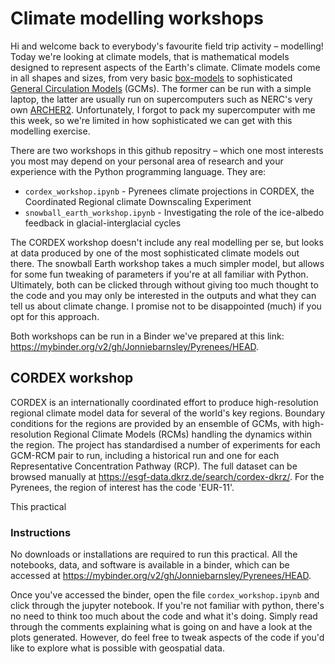 # Climate modelling workshops

Hi and welcome back to everybody's favourite field trip activity – modelling! Today we're looking at climate models, that is mathematical models designed to represent aspects of the Earth's climate. Climate models come in all shapes and sizes, from very basic [box-models](https://en.wikipedia.org/wiki/Climate_model#Box_models) to sophisticated [General Circulation Models](https://en.wikipedia.org/wiki/General_circulation_model) (GCMs). The former can be run with a simple laptop, the latter are usually run on supercomputers such as NERC's very own [ARCHER2](https://www.archer2.ac.uk/). Unfortunately, I forgot to pack my supercomputer with me this week, so we're limited in how sophisticated we can get with this modelling exercise.

There are two workshops in this github repositry – which one most interests you most may depend on your personal area of research and your experience with the Python programming language. They are:

- `cordex_workshop.ipynb` - Pyrenees climate projections in CORDEX, the Coordinated Regional climate Downscaling Experiment
- `snowball_earth_workshop.ipynb` - Investigating the role of the ice-albedo feedback in glacial-interglacial cycles

The CORDEX workshop doesn't include any real modelling per se, but looks at data produced by one of the most sophisticated climate models out there. The snowball Earth workshop takes a much simpler model, but allows for some fun tweaking of parameters if you're at all familiar with Python. Ultimately, both can be clicked through without giving too much thought to the code and you may only be interested in the outputs and what they can tell us about climate change. I promise not to be disappointed (much) if you opt for this approach.

Both workshops can be run in a Binder we've prepared at this link: https://mybinder.org/v2/gh/Jonniebarnsley/Pyrenees/HEAD.

## CORDEX workshop

CORDEX is an internationally coordinated effort to produce high-resolution regional climate model data for several of the world's key regions. Boundary conditions for the regions are provided by an ensemble of GCMs, with high-resolution Regional Climate Models (RCMs) handling the dynamics within the region. The project has standardised a number of experiments for each GCM-RCM pair to run, including a historical run and one for each Representative Concentration Pathway (RCP). The full dataset can be browsed manually at https://esgf-data.dkrz.de/search/cordex-dkrz/. For the Pyrenees, the region of interest has the code 'EUR-11'.

This practical 

### Instructions

No downloads or installations are required to run this practical. All the notebooks, data, and software is available in a binder, which can be accessed at https://mybinder.org/v2/gh/Jonniebarnsley/Pyrenees/HEAD.


Once you've accessed the binder, open the file `cordex_workshop.ipynb` and click through the jupyter notebook. If you're not familiar with python, there's no need to think too much about the code and what it's doing. Simply read through the comments explaining what is going on and have a look at the plots generated. However, do feel free to tweak aspects of the code if you'd like to explore what is possible with geospatial data.